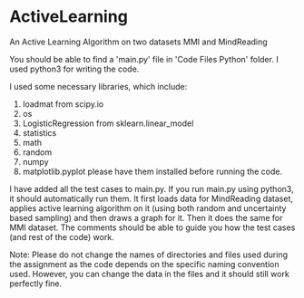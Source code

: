 # ActiveLearning
An Active Learning Algorithm on two datasets MMI and MindReading

You should be able to find a 'main.py' file in 'Code Files Python' folder. 
I used python3 for writing the code. 

I used some necessary libraries, which include: 
1) loadmat from scipy.io 
2) os 
3) LogisticRegression from sklearn.linear_model
4) statistics
5) math
6) random
7) numpy
8) matplotlib.pyplot
please have them installed before running the code.

I have added all the test cases to main.py. If you run main.py using python3, it should automatically run them. It first loads data for MindReading dataset, applies active learning algorithm on it (using both random and uncertainty based sampling) and then draws a graph for it. Then it does the same for MMI dataset. The comments should be able to guide you how the test cases (and rest of the code) work. 

Note: Please do not change the names of directories and files used during the assignment as the code depends on the specific naming convention used. However, you can change the data in the files and it should still work perfectly fine.